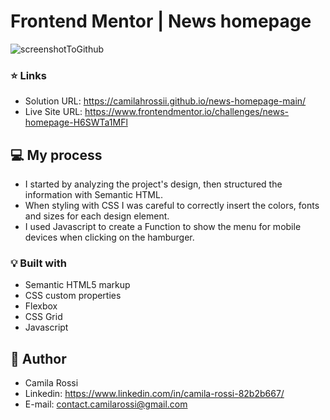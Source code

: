 # Frontend Mentor | News homepage

![screenshotToGithub](https://user-images.githubusercontent.com/116846050/202558646-c227b014-948e-4e8a-8f15-f69fdf6a540d.png)

### :star: Links

- Solution URL: https://camilahrossii.github.io/news-homepage-main/
- Live Site URL: https://www.frontendmentor.io/challenges/news-homepage-H6SWTa1MFl

## :computer: My process

- I started by analyzing the project's design, then structured the information with Semantic HTML.
- When styling with CSS  I was careful to correctly insert the colors, fonts and sizes for each design element.
- I used Javascript to create a Function to show the menu for mobile devices when clicking on the hamburger.

### :bulb: Built with

- Semantic HTML5 markup
- CSS custom properties
- Flexbox
- CSS Grid
- Javascript


## :raising_hand: Author
- Camila Rossi <br>
- Linkedin: https://www.linkedin.com/in/camila-rossi-82b2b667/ <br>
- E-mail: contact.camilarossi@gmail.com
